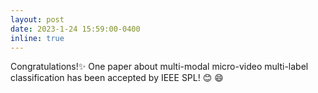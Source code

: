 ```yaml
---
layout: post
date: 2023-1-24 15:59:00-0400
inline: true
---
```

Congratulations!:sparkles: One paper about  multi-modal micro-video multi-label classification has been accepted by IEEE SPL! :blush: :smile:
